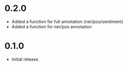 # 0.2.0

* Added a function for full annotation (ner/pos/sentiment)
* Added a function for ner/pos annotation

# 0.1.0

* Initial release.

